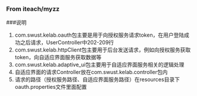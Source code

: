 ### From iteach/myzz

###说明
1. com.swust.kelab.oauth包主要是用于向授权服务请求token，在用户登陆成功之后请求，UserController中202-209行
2. com.swust.kelab.httpClient包主要用于后台发送请求，例如向授权服务获取token，向自适应界面服务获取数据等
3. com.swust.kelab.adaptive_ui包主要用于自适应界面服务相关的逻辑处理
4. 自适应界面的请求Controller放在com.swust.kelab.controller包内
5. 请求的路径（授权服务路径、自适应界面服务路径）在resources目录下oauth.properties文件里面配置
